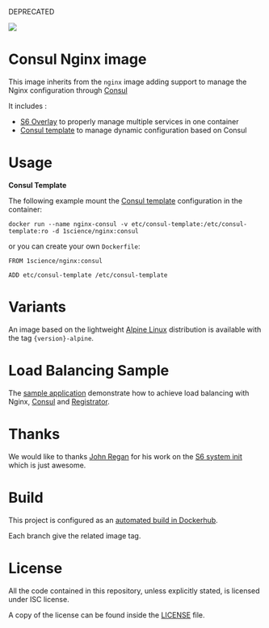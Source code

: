 DEPRECATED

[![](https://badge.imagelayers.io/1science/nginx:consul.svg)](https://imagelayers.io/?images=1science/nginx 'Get your own badge on imagelayers.io')

# Consul Nginx image

This image inherits from the ```nginx``` image adding support to manage the Nginx configuration through [Consul](https://consul.io/)

It includes : 
  - [S6 Overlay](https://github.com/just-containers/s6-overlay) to properly manage multiple services in one container
  - [Consul template](https://github.com/hashicorp/consul-template) to manage dynamic configuration based on Consul

# Usage

**Consul Template**

The following example mount the [Consul template](https://github.com/hashicorp/consul-template) configuration in the container: 

```
docker run --name nginx-consul -v etc/consul-template:/etc/consul-template:ro -d 1science/nginx:consul

```

or you can create your own ```Dockerfile```:

```
FROM 1science/nginx:consul

ADD etc/consul-template /etc/consul-template
```

# Variants

An image based on the lightweight [Alpine Linux](https://alpinelinux.org/) distribution is available with the tag ```{version}-alpine```.

# Load Balancing Sample

The [sample application](sample) demonstrate how to achieve load balancing with Nginx, [Consul](https://www.consul.io/) and [Registrator](http://progrium.com/blog/2014/09/10/automatic-docker-service-announcement-with-registrator/).

# Thanks

We would like to thanks [John Regan](https://github.com/jprjr) for his work on the [S6 system init](http://blog.tutum.co/2015/05/20/s6-made-easy-with-the-s6-overlay/) which is just awesome.

# Build

This project is configured as an [automated build in Dockerhub](https://hub.docker.com/r/1science/nginx/). 

Each branch give the related image tag.  

# License

All the code contained in this repository, unless explicitly stated, is
licensed under ISC license.

A copy of the license can be found inside the [LICENSE](LICENSE) file.
